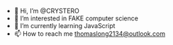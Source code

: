 - 👋 Hi, I’m @CRYSTERO
- 👀 I’m interested in FAKE computer science
- 🌱 I’m currently learning JavaScript
- 📫 How to reach me thomaslong2134@outlook.com
